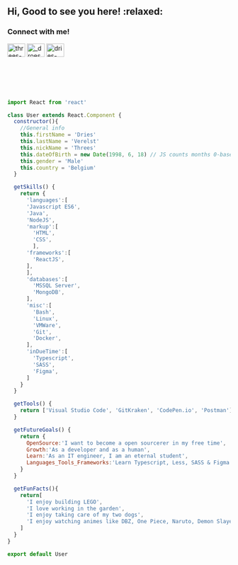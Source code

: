 <h2>Hi, Good to see you here! :relaxed:</h2>
<h3 align="left">Connect with me!</h3>
<p align="left">
<a href="https://codepen.io/threes-was-taken" target="blank"><img align="center" src="https://cdn.jsdelivr.net/npm/simple-icons@3.0.1/icons/codepen.svg" alt="threes-was-taken" height="30" width="40" /></a>
<a href="https://twitter.com/_droes_" target="blank"><img align="center" src="https://cdn.jsdelivr.net/npm/simple-icons@3.0.1/icons/twitter.svg" alt="_droes_" height="30" width="40" /></a>
<a href="https://linkedin.com/in/dries-verelst" target="blank"><img align="center" src="https://cdn.jsdelivr.net/npm/simple-icons@3.0.1/icons/linkedin.svg" alt="dries-verelst" height="30" width="40" /></a>
</p>
<br />
<br />
<br />
<br />


```javascript
import React from 'react'

class User extends React.Component {
  constructor(){
    //General info
    this.firstName = 'Dries'
    this.lastName = 'Verelst'
    this.nickName = 'Threes'
    this.dateOfBirth = new Date(1998, 6, 18) // JS counts months 0-based (0 being Jan, 11 being Dec)
    this.gender = 'Male'
    this.country = 'Belgium'
  }

  getSkills() {
    return {
      'languages':[
      'Javascript ES6',
      'Java',
      'NodeJS',
      'markup':[
        'HTML',
        'CSS',  
        ],
      'frameworks':[
        'ReactJS',
      ],
      ],
      'databases':[
        'MSSQL Server',
        'MongoDB',
      ],
      'misc':[
        'Bash',
        'Linux',
        'VMWare',
        'Git',
        'Docker',
      ],
      'inDueTime':[
        'Typescript',
        'SASS',
        'Figma',
      ]
    }
  }

  getTools() {
    return ['Visual Studio Code', 'GitKraken', 'CodePen.io', 'Postman']
  }

  getFutureGoals() {
    return {
      OpenSource:'I want to become a open sourcerer in my free time',
      Growth:'As a developer and as a human',
      Learn:'As an IT engineer, I am an eternal student',
      Languages_Tools_Frameworks:'Learn Typescript, Less, SASS & Figma'
    }
  }

  getFunFacts(){
    return[
      'I enjoy building LEGO',
      'I love working in the garden',
      'I enjoy taking care of my two dogs',
      'I enjoy watching animes like DBZ, One Piece, Naruto, Demon Slayer,...'
    ]
  }
}

export default User
```
